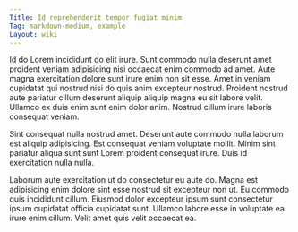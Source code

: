 ```yaml
---
Title: Id reprehenderit tempor fugiat minim
Tag: markdown-medium, example
Layout: wiki
---
```

Id do Lorem incididunt do elit irure. Sunt commodo nulla deserunt amet proident veniam adipisicing nisi occaecat enim commodo ad amet. Aute magna exercitation dolore sunt irure enim non sit esse. Amet in veniam cupidatat qui nostrud nisi do quis anim excepteur nostrud. Proident nostrud aute pariatur cillum deserunt aliquip aliquip magna eu sit labore velit. Ullamco ex duis enim sunt enim dolor anim. Nostrud cillum irure laboris consequat veniam.

Sint consequat nulla nostrud amet. Deserunt aute commodo nulla laborum est aliquip adipisicing. Est consequat veniam voluptate mollit. Minim sint pariatur aliqua sunt sunt Lorem proident consequat irure. Duis id exercitation nulla nulla.

Laborum aute exercitation ut do consectetur eu aute do. Magna est adipisicing enim dolore sint esse nostrud sit excepteur non ut. Eu commodo quis incididunt cillum. Eiusmod dolor excepteur ipsum sunt consectetur ipsum cupidatat officia cupidatat sunt. Ullamco labore esse in voluptate ea irure enim cillum. Velit amet quis velit occaecat ea.
